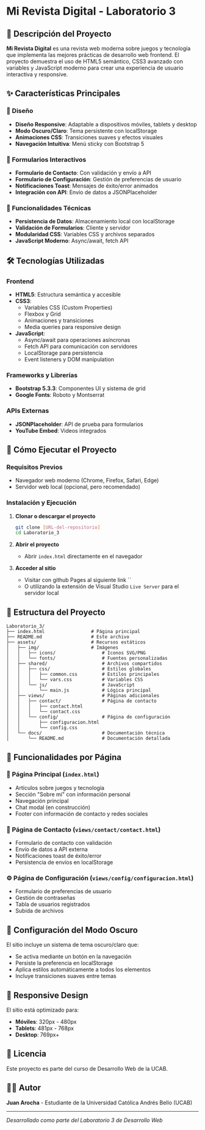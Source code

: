 # Mi Revista Digital - Laboratorio 3

## 📰 Descripción del Proyecto

**Mi Revista Digital** es una revista web moderna sobre juegos y tecnología que implementa las mejores prácticas de desarrollo web frontend. El proyecto demuestra el uso de HTML5 semántico, CSS3 avanzado con variables y JavaScript moderno para crear una experiencia de usuario interactiva y responsive.

## ✨ Características Principales

### 🎨 Diseño
- **Diseño Responsive**: Adaptable a dispositivos móviles, tablets y desktop
- **Modo Oscuro/Claro**: Tema persistente con localStorage
- **Animaciones CSS**: Transiciones suaves y efectos visuales
- **Navegación Intuitiva**: Menú sticky con Bootstrap 5

### 📝 Formularios Interactivos
- **Formulario de Contacto**: Con validación y envío a API
- **Formulario de Configuración**: Gestión de preferencias de usuario
- **Notificaciones Toast**: Mensajes de éxito/error animados
- **Integración con API**: Envío de datos a JSONPlaceholder

### 🔧 Funcionalidades Técnicas
- **Persistencia de Datos**: Almacenamiento local con localStorage
- **Validación de Formularios**: Cliente y servidor
- **Modularidad CSS**: Variables CSS y archivos separados
- **JavaScript Moderno**: Async/await, fetch API

## 🛠️ Tecnologías Utilizadas

### Frontend
- **HTML5**: Estructura semántica y accesible
- **CSS3**: 
  - Variables CSS (Custom Properties)
  - Flexbox y Grid
  - Animaciones y transiciones
  - Media queries para responsive design
- **JavaScript**:
  - Async/await para operaciones asíncronas
  - Fetch API para comunicación con servidores
  - LocalStorage para persistencia
  - Event listeners y DOM manipulation

### Frameworks y Librerías
- **Bootstrap 5.3.3**: Componentes UI y sistema de grid
- **Google Fonts**: Roboto y Montserrat

### APIs Externas
- **JSONPlaceholder**: API de prueba para formularios
- **YouTube Embed**: Videos integrados

## 🚀 Cómo Ejecutar el Proyecto

### Requisitos Previos
- Navegador web moderno (Chrome, Firefox, Safari, Edge)
- Servidor web local (opcional, pero recomendado)

### Instalación y Ejecución

1. **Clonar o descargar el proyecto**
   ```bash
   git clone [URL-del-repositorio]
   cd Laboratorio_3
   ```

2. **Abrir el proyecto**
   - Abrir `index.html` directamente en el navegador

3. **Acceder al sitio**
   - Visitar con github Pages al siguiente link ``
   - O utilizando la extensión de Visual Studio `Live Server` para el servidor local

## 📁 Estructura del Proyecto

```
Laboratorio_3/
├── index.html                 # Página principal
├── README.md                  # Este archivo
├── assets/                    # Recursos estáticos
│   ├── img/                   # Imágenes
│   │   ├── icons/                 # Iconos SVG/PNG
│   │   └── fonts/                 # Fuentes personalizadas
│   ├── shared/                    # Archivos compartidos
│   │   ├── css/                   # Estilos globales
│   │   │   ├── common.css         # Estilos principales
│   │   │   └── vars.css           # Variables CSS
│   │   └── js/                    # JavaScript
│   │       └── main.js            # Lógica principal
│   ├── views/                     # Páginas adicionales
│   │   ├── contact/               # Página de contacto
│   │   │   ├── contact.html
│   │   │   └── contact.css
│   │   └── config/                # Página de configuración
│   │       ├── configuracion.html
│   │       └── config.css
│   └── docs/                      # Documentación técnica
│       └── README.md              # Documentación detallada
```

## 🎯 Funcionalidades por Página

### 📄 Página Principal (`index.html`)
- Artículos sobre juegos y tecnología
- Sección "Sobre mí" con información personal
- Navegación principal
- Chat modal (en construcción)
- Footer con información de contacto y redes sociales

### 📧 Página de Contacto (`views/contact/contact.html`)
- Formulario de contacto con validación
- Envío de datos a API externa
- Notificaciones toast de éxito/error
- Persistencia de envíos en localStorage

### ⚙️ Página de Configuración (`views/config/configuracion.html`)
- Formulario de preferencias de usuario
- Gestión de contraseñas
- Tabla de usuarios registrados
- Subida de archivos

## 🔧 Configuración del Modo Oscuro

El sitio incluye un sistema de tema oscuro/claro que:
- Se activa mediante un botón en la navegación
- Persiste la preferencia en localStorage
- Aplica estilos automáticamente a todos los elementos
- Incluye transiciones suaves entre temas

## 📱 Responsive Design

El sitio está optimizado para:
- **Móviles**: 320px - 480px
- **Tablets**: 481px - 768px
- **Desktop**: 769px+

## 📄 Licencia

Este proyecto es parte del curso de Desarrollo Web de la UCAB.

## 👨‍💻 Autor

**Juan Arocha** - Estudiante de la Universidad Católica Andrés Bello (UCAB)

---

*Desarrollado como parte del Laboratorio 3 de Desarrollo Web*